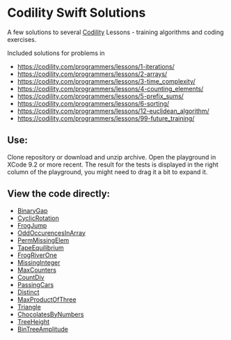 # Codility Swift Solutions
A few solutions to several [Codility](https://codility.com) Lessons - training algorithms and coding exercises. 

Included solutions for problems in 

* https://codility.com/programmers/lessons/1-iterations/
* https://codility.com/programmers/lessons/2-arrays/
* https://codility.com/programmers/lessons/3-time_complexity/
* https://codility.com/programmers/lessons/4-counting_elements/
* https://codility.com/programmers/lessons/5-prefix_sums/
* https://codility.com/programmers/lessons/6-sorting/
* https://codility.com/programmers/lessons/12-euclidean_algorithm/
* https://codility.com/programmers/lessons/99-future_training/

## Use: 
Clone repository or download and unzip archive. Open the playground in XCode 9.2 or more recent. The result for the tests is displayed in the right column of the playground, you might need to drag it a bit to expand it.

## View the code directly:

* [BinaryGap](https://github.com/noobywalker/codility-swift-solutions-by-me/blob/master/codility-solutions.playground/Pages/BinaryGap.xcplaygroundpage/Sources/BinaryGap.swift)
* [CyclicRotation](#)
* [FrogJump](#)
* [OddOccurencesInArray](#)
* [PermMissingElem](#)
* [TapeEquilibrium](#)
* [FrogRiverOne](#)
* [MissingInteger](#)
* [MaxCounters](#)
* [CountDiv](#)
* [PassingCars](#)
* [Distinct](#)
* [MaxProductOfThree](#)
* [Triangle](#)
* [ChocolatesByNumbers](#)
* [TreeHeight](#)
* [BinTreeAmplitude](#)
